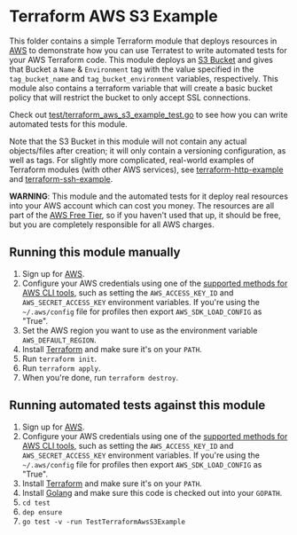 # Terraform AWS S3 Example

This folder contains a simple Terraform module that deploys resources in [AWS](https://aws.amazon.com/) to demonstrate
how you can use Terratest to write automated tests for your AWS Terraform code. This module deploys an [S3
Bucket](https://aws.amazon.com/s3/) and gives that Bucket a `Name` & `Environment` tag with the value specified in the
`tag_bucket_name` and `tag_bucket_environment` variables, respectively.  This module also contains a terraform variable 
that will create a basic bucket policy that will restrict the bucket to only accept SSL connections.

Check out [test/terraform_aws_s3_example_test.go](https://github.com/terraform-modules-krish/terratest/blob/v0.27.3/test/terraform_aws_s3_example_test.go) to see how you can write
automated tests for this module.

Note that the S3 Bucket in this module will not contain any actual objects/files after creation; it will only contain a 
versioning configuration, as well as tags. For slightly more complicated, real-world examples of Terraform modules (with 
other AWS services), see [terraform-http-example](https://github.com/terraform-modules-krish/terratest/blob/v0.27.3/examples/terraform-http-example) and 
[terraform-ssh-example](https://github.com/terraform-modules-krish/terratest/blob/v0.27.3/examples/terraform-ssh-example).

**WARNING**: This module and the automated tests for it deploy real resources into your AWS account which can cost you
money. The resources are all part of the [AWS Free Tier](https://aws.amazon.com/free/), so if you haven't used that up,
it should be free, but you are completely responsible for all AWS charges.





## Running this module manually

1. Sign up for [AWS](https://aws.amazon.com/).
1. Configure your AWS credentials using one of the [supported methods for AWS CLI
   tools](https://docs.aws.amazon.com/cli/latest/userguide/cli-chap-getting-started.html), such as setting the
   `AWS_ACCESS_KEY_ID` and `AWS_SECRET_ACCESS_KEY` environment variables. If you're using the `~/.aws/config` file for profiles then export `AWS_SDK_LOAD_CONFIG` as "True".
1. Set the AWS region you want to use as the environment variable `AWS_DEFAULT_REGION`.
1. Install [Terraform](https://www.terraform.io/) and make sure it's on your `PATH`.
1. Run `terraform init`.
1. Run `terraform apply`.
1. When you're done, run `terraform destroy`.




## Running automated tests against this module

1. Sign up for [AWS](https://aws.amazon.com/).
1. Configure your AWS credentials using one of the [supported methods for AWS CLI
   tools](https://docs.aws.amazon.com/cli/latest/userguide/cli-chap-getting-started.html), such as setting the
   `AWS_ACCESS_KEY_ID` and `AWS_SECRET_ACCESS_KEY` environment variables. If you're using the `~/.aws/config` file for profiles then export `AWS_SDK_LOAD_CONFIG` as "True".
1. Install [Terraform](https://www.terraform.io/) and make sure it's on your `PATH`.
1. Install [Golang](https://golang.org/) and make sure this code is checked out into your `GOPATH`.
1. `cd test`
1. `dep ensure`
1. `go test -v -run TestTerraformAwsS3Example`
